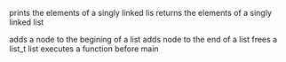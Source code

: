 prints the elements of a singly linked lis returns the elements of a singly linked list

adds a node to the begining of a list
adds node to the end of a list
frees a list_t list
executes a function before main
